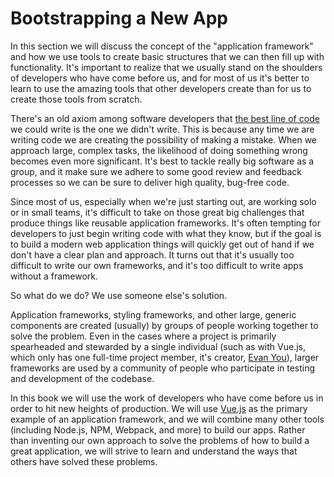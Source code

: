 # Bootstrapping a New App

In this section we will discuss the concept of the "application framework" and how we use tools to create basic structures that we can then fill up with functionality. It's important to realize that we usually stand on the shoulders of developers who have come before us, and for most of us it's better to learn to use the amazing tools that other developers create than for us to create those tools from scratch.

There's an old axiom among software developers that [the best line of code](https://blog.codinghorror.com/the-best-code-is-no-code-at-all/) we could write is the one we didn't write. This is because any time we are writing code we are creating the possibility of making a mistake. When we approach large, complex tasks, the likelihood of doing something wrong becomes even more significant. It's best to tackle really big software as a group, and it make sure we adhere to some good review and feedback processes so we can be sure to deliver high quality, bug-free code.

Since most of us, especially when we're just starting out, are working solo or in small teams, it's difficult to take on those great big challenges that produce things like reusable application frameworks. It's often tempting for developers to just begin writing code with what they know, but if the goal is to build a modern web application things will quickly get out of hand if we don't have a clear plan and approach. It turns out that it's usually too difficult to write our own frameworks, and it's too difficult to write apps without a framework.

So what do we do? We use someone else's solution.

Application frameworks, styling frameworks, and other large, generic components are created (usually) by groups of people working together to solve the problem. Even in the cases where a project is primarily spearheaded and stewarded by a single individual (such as with Vue.js, which only has one full-time project member, it's creator, [Evan You](https://medium.freecodecamp.org/between-the-wires-an-interview-with-vue-js-creator-evan-you-e383cbf57cc4)), larger frameworks are used by a community of people who participate in testing and development of the codebase. 

In this book we will use the work of developers who have come before us in order to hit new heights of production. We will use [Vue.js](https://vuejs.org) as the primary example of an application framework, and we will combine many other tools (including Node.js, NPM, Webpack, and more) to build our apps. Rather than inventing our own approach to solve the problems of how to build a great application, we will strive to learn and understand the ways that others have solved these problems. 

